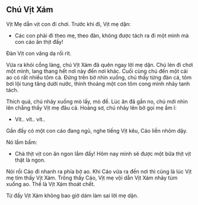 ## Chú Vịt Xám

Vịt Mẹ dẫn vịt con đi chơi. Trước khi đi, Vịt mẹ dặn: 

- Các con phải đi theo mẹ, theo đàn, không được tách ra đi một mình mà con cáo ăn thịt đấy!

Đàn Vịt con vâng dạ rối rít.

Vừa ra khỏi cổng làng, chú Vịt Xám đã quên ngay lời mẹ dặn. Chú lẻn đi chơi một mình, lang thang hết nơi này đến nơi khác. Cuối cùng chú đến một cái ao có rất nhiều tôm cá. Đứng trên bờ nhìn xuống, chú thấy từng đàn cá, tôm bơi lội tung tăng dưới nước, thỉnh thoảng một con tôm cong mình nhảy tanh tách.

Thích quá, chú nhảy xuống mò lấy, mò để. Lúc ăn đã gần no, chú mới nhìn lên chẳng thấy Vịt mẹ đâu cả. Hoảng sơ, chú nhảy lên bờ gọi mẹ ầm ĩ: 

- Vít.. vít.. vít..

Gần đấy có một con cáo đang ngủ, nghe tiếng Vịt kêu, Cáo liền nhỏm dậy.

Nó lẩm bẩm: 

- Chà thịt vịt con ăn ngon lắm đấy! Hôm nay mình sẽ được một bữa thịt vịt thật là ngon.

Nói rồi Cáo đi nhanh ra phía bờ ao. Khi Cáo vừa ra đến nơi thì cũng là lúc Vịt mẹ tìm thấy Vịt Xám. Trông thấy Cáo, Vịt mẹ vội dẫn Vịt Xám nhảy tùm xuống ao. Thế là Vịt Xám thoát chết.

Từ đấy Vịt Xám không bao giờ dám làm sai lời mẹ dặn.